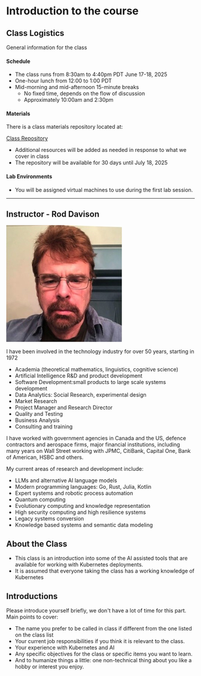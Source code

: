 # Introduction to the course

## Class Logistics

General information for the class

#### Schedule

- The class runs from 8:30am to 4:40pm PDT June 17-18, 2025
- One-hour lunch from 12:00 to 1:00 PDT
- Mid-morning and mid-afternoon 15-minute breaks
    - No fixed time, depends on the flow of discussion
    - Approximately 10:00am and 2:30pm

#### Materials

There is a class materials repository located at:

[Class Repository](https://github.com/ExgnosisClasses/2514-AI-Kubernetes-Jun17)

- Additional resources will be added as needed in response to what we cover in class
- The repository will be available for 30 days until July 18, 2025

#### Lab Environments

- You will be assigned virtual machines to use during the first lab session.


---


## Instructor - Rod Davison

<img src="images/RodDavison.png" width="309"   alt=""/>

I have been involved in the technology industry for over 50 years, starting in 1972

- Academia (theoretical mathematics, linguistics, cognitive science)
- Artificial Intelligence R&D and product development
- Software Development:small products to large scale systems development
- Data Analytics: Social Research, experimental design
- Market Research
- Project Manager and Research Director
- Quality and Testing
- Business Analysis
- Consulting and training

I have worked with government agencies in Canada and the US, defence contractors and aerospace firms, major financial institutions, including many years on Wall Street working with JPMC, CitiBank, Capital One, Bank of American, HSBC and others.

My current areas of research and development include:

- LLMs and alternative AI language models
- Modern programming languages: Go, Rust, Julia, Kotlin
- Expert systems and robotic process automation
- Quantum computing
- Evolutionary computing and knowledge representation
- High security computing and high resilience systems
- Legacy systems conversion
- Knowledge based systems and semantic data modeling

## About the Class

- This class is an introduction into some of the AI assisted tools that are available for working with Kubernetes deployments.
- It is assumed that everyone taking the class has a working knowledge of Kubernetes

## Introductions

Please introduce yourself briefly, we don't have a lot of time for this part. Main points to cover:

- The name you prefer to be called in class if different from the one listed on the class list
- Your current job responsibilities if you think it is relevant to the class.
- Your experience with Kubernetes and AI
- Any specific objectives for the class or specific items you want to learn.
- And to humanize things a little: one non-technical thing about you like a hobby or interest you enjoy.
